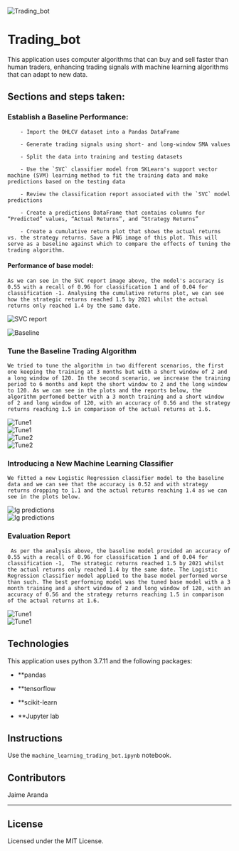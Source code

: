 ![Trading_bot](images/bot.png)

# Trading_bot

This application uses computer algorithms that can buy and sell faster than human traders, enhancing trading signals with machine learning algorithms that can adapt to new data.


## Sections and steps taken:

### Establish a Baseline Performance:
    
        - Import the OHLCV dataset into a Pandas DataFrame
        
        - Generate trading signals using short- and long-window SMA values
        
        - Split the data into training and testing datasets
        
        - Use the `SVC` classifier model from SKLearn's support vector machine (SVM) learning method to fit the training data and make predictions based on the testing data
        
        - Review the classification report associated with the `SVC` model predictions
        
        - Create a predictions DataFrame that contains columns for “Predicted” values, “Actual Returns”, and “Strategy Returns”
        
        - Create a cumulative return plot that shows the actual returns vs. the strategy returns. Save a PNG image of this plot. This will serve as a baseline against which to compare the effects of tuning the trading algorithm.

   #### Performance of base model:

    As we can see in the SVC report image above, the model's accuracy is 0.55 with a recall of 0.96 for classification 1 and of 0.04 for classification -1. Analysing the cumulative returns plot, we can see how the strategic returns reached 1.5 by 2021 whilst the actual returns only reached 1.4 by the same date. 

![SVC report](images/svc_report.png) 

![Baseline](images/baseline.png) 
    

### Tune the Baseline Trading Algorithm

    We tried to tune the algorithm in two different scenarios, the first one keeping the training at 3 months but with a short window of 2 and a long window of 120. In the second scenario, we increase the training period to 6 months and kept the short window to 2 and the long window to 120. As we can see in the plots and the reports below, the algorithm perfomed better with a 3 month training and a short window of 2 and long window of 120, with an accuracy of 0.56 and the strategy returns reaching 1.5 in comparison of the actual returns at 1.6.
    
![Tune1](images/3months-2-120.png)    
![Tune1](images/re3months-2-120.png)     
![Tune2](images/6months-2-120.png)    
![Tune2](images/re6months-2-120.png) 


### Introducing a New Machine Learning Classifier
    We fitted a new Logistic Regression classifier model to the baseline data and we can see that the accuracy is 0.52 and with strategy returns dropping to 1.1 and the actual returns reaching 1.4 as we can see in the plots below. 
    
![lg predictions](images/lg_predictions.png)    
![lg predictions](images/report_lg_predictions.png) 


### Evaluation Report
    
     As per the analysis above, the baseline model provided an accuracy of 0.55 with a recall of 0.96 for classification 1 and of 0.04 for classification -1,  The strategic returns reached 1.5 by 2021 whilst the actual returns only reached 1.4 by the same date. The Logistic Regression classifier model applied to the base model performed worse than such. The best performing model was the tuned base model with a 3 month training and a short window of 2 and long window of 120, with an accuracy of 0.56 and the strategy returns reaching 1.5 in comparison of the actual returns at 1.6.  

![Tune1](images/3months-2-120.png)    
![Tune1](images/re3months-2-120.png) 



## Technologies

This application uses python 3.7.11 and the following packages:

* **pandas

* **tensorflow

* **scikit-learn

* **Jupyter lab

## Instructions

Use the `machine_learning_trading_bot.ipynb` notebook.


## Contributors

Jaime Aranda

---

## License

Licensed under the MIT License.

